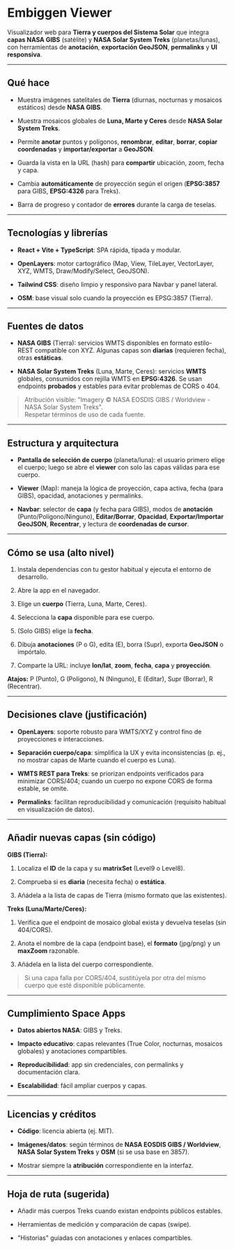 Embiggen Viewer
===================================

Visualizador web para **Tierra y cuerpos del Sistema Solar** que integra **capas NASA GIBS** (satélite) y **NASA Solar System Treks** (planetas/lunas), con herramientas de **anotación**, **exportación GeoJSON**, **permalinks** y **UI responsiva**.

* * * * *

Qué hace
--------

-   Muestra imágenes satelitales de **Tierra** (diurnas, nocturnas y mosaicos estáticos) desde **NASA GIBS**.

-   Muestra mosaicos globales de **Luna, Marte y Ceres** desde **NASA Solar System Treks**.

-   Permite **anotar** puntos y polígonos, **renombrar**, **editar**, **borrar**, **copiar coordenadas** y **importar/exportar** a **GeoJSON**.

-   Guarda la vista en la URL (hash) para **compartir** ubicación, zoom, fecha y capa.

-   Cambia **automáticamente** de proyección según el origen (**EPSG:3857** para GIBS, **EPSG:4326** para Treks).

-   Barra de progreso y contador de **errores** durante la carga de teselas.

* * * * *

Tecnologías y librerías
-----------------------

-   **React + Vite + TypeScript**: SPA rápida, tipada y modular.

-   **OpenLayers**: motor cartográfico (Map, View, TileLayer, VectorLayer, XYZ, WMTS, Draw/Modify/Select, GeoJSON).

-   **Tailwind CSS**: diseño limpio y responsivo para Navbar y panel lateral.

-   **OSM**: base visual solo cuando la proyección es EPSG:3857 (Tierra).

* * * * *

Fuentes de datos
----------------

-   **NASA GIBS** (Tierra): servicios WMTS disponibles en formato estilo-REST compatible con XYZ. Algunas capas son **diarias** (requieren fecha), otras **estáticas**.

-   **NASA Solar System Treks** (Luna, Marte, Ceres): servicios **WMTS** globales, consumidos con rejilla WMTS en **EPSG:4326**. Se usan endpoints **probados** y estables para evitar problemas de CORS o 404.

> Atribución visible: "Imagery © NASA EOSDIS GIBS / Worldview - NASA Solar System Treks".\
> Respetar términos de uso de cada fuente.

* * * * *

Estructura y arquitectura
-------------------------

-   **Pantalla de selección de cuerpo** (planeta/luna): el usuario primero elige el cuerpo; luego se abre el **viewer** con solo las capas válidas para ese cuerpo.

-   **Viewer** (Map): maneja la lógica de proyección, capa activa, fecha (para GIBS), opacidad, anotaciones y permalinks.

-   **Navbar**: selector de **capa** (y fecha para GIBS), modos de **anotación** (Punto/Polígono/Ninguno), **Editar/Borrar**, **Opacidad**, **Exportar/Importar GeoJSON**, **Recentrar**, y lectura de **coordenadas de cursor**.

* * * * *

Cómo se usa (alto nivel)
------------------------

1.  Instala dependencias con tu gestor habitual y ejecuta el entorno de desarrollo.

2.  Abre la app en el navegador.

3.  Elige un **cuerpo** (Tierra, Luna, Marte, Ceres).

4.  Selecciona la **capa** disponible para ese cuerpo.

5.  (Solo GIBS) elige la **fecha**.

6.  Dibuja **anotaciones** (P o G), edita (E), borra (Supr), exporta **GeoJSON** o impórtalo.

7.  Comparte la URL: incluye **lon/lat**, **zoom**, **fecha**, **capa** y **proyección**.

**Atajos:** P (Punto), G (Polígono), N (Ninguno), E (Editar), Supr (Borrar), R (Recentrar).

* * * * *

Decisiones clave (justificación)
--------------------------------

-   **OpenLayers**: soporte robusto para WMTS/XYZ y control fino de proyecciones e interacciones.

-   **Separación cuerpo/capa**: simplifica la UX y evita inconsistencias (p. ej., no mostrar capas de Marte cuando el cuerpo es Luna).

-   **WMTS REST para Treks**: se priorizan endpoints verificados para minimizar CORS/404; cuando un cuerpo no expone CORS de forma estable, se omite.

-   **Permalinks**: facilitan reproducibilidad y comunicación (requisito habitual en visualización de datos).

* * * * *

Añadir nuevas capas (sin código)
--------------------------------

**GIBS (Tierra):**

1.  Localiza el **ID** de la capa y su **matrixSet** (Level9 o Level8).

2.  Comprueba si es **diaria** (necesita fecha) o **estática**.

3.  Añádela a la lista de capas de Tierra (mismo formato que las existentes).

**Treks (Luna/Marte/Ceres):**

1.  Verifica que el endpoint de mosaico global exista y devuelva teselas (sin 404/CORS).

2.  Anota el nombre de la capa (endpoint base), el **formato** (jpg/png) y un **maxZoom** razonable.

3.  Añádela en la lista del cuerpo correspondiente.

> Si una capa falla por CORS/404, sustitúyela por otra del mismo cuerpo que esté disponible públicamente.

* * * * *

Cumplimiento Space Apps
-----------------------

-   **Datos abiertos NASA**: GIBS y Treks.

-   **Impacto educativo**: capas relevantes (True Color, nocturnas, mosaicos globales) y anotaciones compartibles.

-   **Reproducibilidad**: app sin credenciales, con permalinks y documentación clara.

-   **Escalabilidad**: fácil ampliar cuerpos y capas.

* * * * *

Licencias y créditos
--------------------

-   **Código**: licencia abierta (ej. MIT).

-   **Imágenes/datos**: según términos de **NASA EOSDIS GIBS / Worldview**, **NASA Solar System Treks** y **OSM** (si se usa base en 3857).

-   Mostrar siempre la **atribución** correspondiente en la interfaz.

* * * * *

Hoja de ruta (sugerida)
-----------------------

-   Añadir más cuerpos Treks cuando existan endpoints públicos estables.

-   Herramientas de medición y comparación de capas (swipe).

-   "Historias" guiadas con anotaciones y enlaces compartibles.